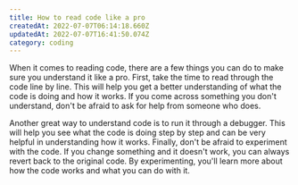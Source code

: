 ```yaml
---
title: How to read code like a pro
createdAt: 2022-07-07T06:14:18.660Z
updatedAt: 2022-07-07T16:41:50.074Z
category: coding
---
```


When it comes to reading code, there are a few things you can do to make sure you understand it like a pro. First, take the time to read through the code line by line. This will help you get a better understanding of what the code is doing and how it works. If you come across something you don't understand, don't be afraid to ask for help from someone who does.

Another great way to understand code is to run it through a debugger. This will help you see what the code is doing step by step and can be very helpful in understanding how it works. Finally, don't be afraid to experiment with the code. If you change something and it doesn't work, you can always revert back to the original code. By experimenting, you'll learn more about how the code works and what you can do with it.
